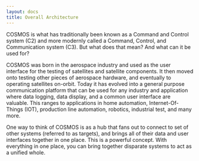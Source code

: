 ```yaml
---
layout: docs
title: Overall Architecture
---
```


COSMOS is what has traditionally been known as a Command and Control system (C2) and more modernly called a Command, Control, and Communication system (C3). But what does that mean? And what can it be used for?

COSMOS was born in the aerospace industry and used as the user interface for the testing of satellites and satellite components. It then moved onto testing other pieces of aerospace hardware, and eventually to operating satellites on-orbit. Today it has evolved into a general purpose communication platform that can be used for any industry and application where data logging, data display, and a common user interface are valuable. This ranges to applications in home automation, Internet-Of-Things (IOT), production line automation, robotics, industrial test, and many more.

One way to think of COSMOS is as a hub that fans out to connect to set of other systems (referred to as targets), and brings all of their data and user interfaces together in one place. This is a powerful concept. With everything in one place, you can bring together disparate systems to act as a unified whole.
